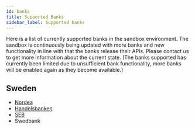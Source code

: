 ```yaml
---
id: banks
title: Supported Banks
sidebar_label: Supported banks
---
```


Here is a list of currently supported banks in the sandbox environment. The sandbox is continuously being updated with more banks and new functionality in line with that the banks release their APIs. Please contact us to get more information about the current state. (The banks supported has currently been limited due to unsufficient bank functionality, more banks will be enabled again as they become available.)

## Sweden


- [Nordea](NDEASESS.md)
- [Handelsbanken](HANDSESS.md)
- [SEB](ESSESESS.md)
- Swedbank

